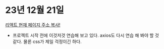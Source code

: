 # 23년 12월 21일

[리액트 현재 페이지 주소 복사!](https://studysmart.tistory.com/124)
- 프로젝트 시작 전에 이것저것 연습해 보고 있다. axios도 다시 연습 해 봐야 할 것 같다. 물론 css가 제일 걱정이긴 하다. 
